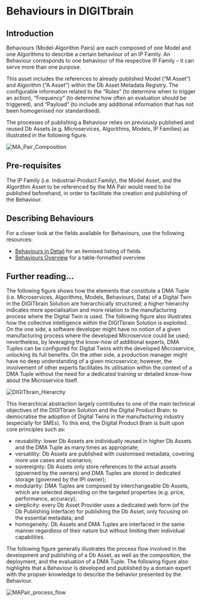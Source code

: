 # Behaviours in DIGITbrain

## Introduction

Behaviours (Model-Algorithm Pairs) are each composed of one Model and one Algorithms to describe a certain behaviour of an IP Family. An Behaviour corresponds to one behaviour of the respective IP Family – it can serve more than one purpose.

This asset includes the references to already published Model (“M Asset”) and Algorithm (“A Asset”) within the Db Asset Metadata Registry. The configurable information related to the “Rules” (to determine when to trigger an action), “Frequency” (to determine how often an evaluation should be triggered), and “Payload” (to include any additional information that has not been homogenised nor standardised).

The processes of publishing a Behaviour relies on previously published and reused Db Assets (e.g. Microservices, Algorithms, Models, IP Families) as illustrated in the following figure.

![MA_Pair_Composition](https://user-images.githubusercontent.com/24694029/152166908-bbda6a71-b3c5-42d3-91f1-29045b88f352.png)

## Pre-requisites

The IP Family (i.e. Industrial-Product Family), the Model Asset, and the Algorithm Asset to be referenced by the MA Pair would need to be published beforehand, in order to facilitate the creation and publishing of the Behaviour.

## Describing Behaviours

For a closer look at the fields available for Behaviours, use the following resources:

- [Behaviours in Detail](/attributes/ma_pair) for an itemised listing of fields
- [Behaviours Overview](/tables/ma_pair) for a table-formatted overview

## Further reading...

The following figure shows how the elements that constitute a DMA Tuple (i.e. Microservices, Algorithms, Models, Behaviours, Data) of a Digital Twin in the DIGITbrain Solution are hierarchically structured; a higher hierarchy indicates more specialisation and more relation to the manufacturing process where the Digital Twin is used. The following figure also illustrates how the collective intelligence within the DIGITbrain Solution is exploited. On the one side, a software developer might have no notion of a given manufacturing process where the developed Microservice could be used; nevertheless, by leveraging the know-how of additional experts, DMA Tuples can be configured for Digital Twins with the developed Microservice, unlocking its full benefits. On the other side, a production manager might have no deep understanding of a given microservice; however, the involvement of other experts facilitates its utilisation within the context of a DMA Tuple without the need for a dedicated training or detailed know-how about the Microservice itself.

![DIGITbrain_Hierarchy](https://user-images.githubusercontent.com/24694029/152166232-716d7175-9011-4485-8708-fe1153dd4f70.png)

This hierarchical abstraction largely contributes to one of the main technical objectives of the DIGITbrain Solution and the Digital Product Brain: to democratise the adoption of Digital Twins in the manufacturing industry (especially for SMEs). To this end, the Digital Product Brain is built upon core principles such as:
- reusability: lower Db Assets are individually reused in higher Db Assets and the DMA Tuple as many times as appropriate;
-	versatility: Db Assets are published with customised metadata, covering more use cases and scenarios;
-	sovereignty: Db Assets only store references to the actual assets (governed by the owners) and DMA Tuples are stored in dedicated storage (governed by the IPI owner);
-	modularity: DMA Tuples are composed by interchangeable Db Assets, which are selected depending on the targeted properties (e.g. price, performance, accuracy);
-	simplicity: every Db Asset Provider uses a dedicated web form (of the Db Publishing Interface) for publishing the Db Asset, only focusing on the essential metadata; and
-	homogeneity: Db Assets and DMA Tuples are interfaced in the same manner regardless of their nature but without limiting their individual capabilities.

The following figure generally illustrates the process flow involved in the development and publishing of a Db Asset, as well as the composition, the deployment, and the evaluation of a DMA Tuple. The following figure also highlights that a Behaviour is developed and published by a domain expert with the propser knowledge to describe the behavior presented by the Behaviour.

![MAPair_process_flow](https://user-images.githubusercontent.com/24694029/152169262-79c90119-0baf-4637-9767-ab8823a409d3.png)
